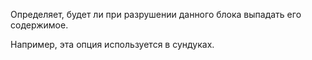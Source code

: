 Определяет, будет ли при разрушении данного блока выпадать его содержимое.

Например, эта опция используется в сундуках.